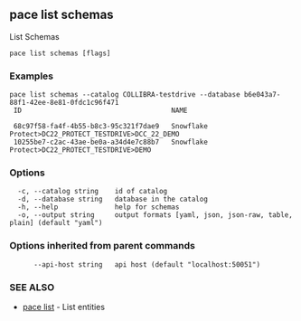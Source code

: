 ## pace list schemas

List Schemas

```
pace list schemas [flags]
```

### Examples

```
pace list schemas --catalog COLLIBRA-testdrive --database b6e043a7-88f1-42ee-8e81-0fdc1c96f471
 ID                                     NAME

 68c97f58-fa4f-4b55-b8c3-95c321f7dae9   Snowflake Protect>DC22_PROTECT_TESTDRIVE>DCC_22_DEMO
 10255be7-c2ac-43ae-be0a-a34d4e7c88b7   Snowflake Protect>DC22_PROTECT_TESTDRIVE>DEMO
```

### Options

```
  -c, --catalog string    id of catalog
  -d, --database string   database in the catalog
  -h, --help              help for schemas
  -o, --output string     output formats [yaml, json, json-raw, table, plain] (default "yaml")
```

### Options inherited from parent commands

```
      --api-host string   api host (default "localhost:50051")
```

### SEE ALSO

* [pace list](pace_list.md)	 - List entities

